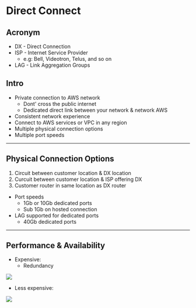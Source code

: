# Direct Connect

## Acronym
* DX - Direct Connection
* ISP - Internet Service Provider
  * e.g: Bell, Videotron, Telus, and so on
* LAG - Link Aggregation Groups

## Intro
* Private connection to AWS network
  * Dont' cross the public internet
  * Dedicated direct link between your network & network AWS
* Consistent network experience 
* Connect to AWS services or VPC in any region
* Multiple physical connection options   
* Multiple port speeds

---

## Physical Connection Options
1) Circuit between customer location & DX location
2) Curcuit between customer location & ISP offering DX
3) Customer router in same location as DX router
* Port speeds
  * 1Gb or 10Gb dedicated ports
  * Sub 1Gb on hosted connection
* LAG supported for dedicated ports
  * 40Gb dedicated ports
  
---

## Performance & Availability
* Expensive:
  * Redundancy

[<img src="https://i.imgur.com/IdSzrPL.png">](https://i.imgur.com/IdSzrPL.png)

* Less expensive:

[<img src="https://i.imgur.com/cJnCIT9.png">](https://i.imgur.com/cJnCIT9.png)
